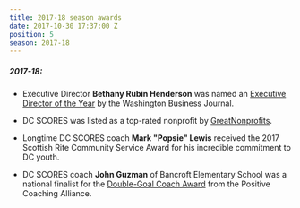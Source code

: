 ```yaml
---
title: 2017-18 season awards
date: 2017-10-30 17:37:00 Z
position: 5
season: 2017-18
---
```


##### **2017-18**:

* Executive Director **Bethany Rubin Henderson** was named an [Executive Director of the Year](http://bit.ly/HendersonWBJ) by the Washington Business Journal. 

* DC SCORES was listed as a top-rated nonprofit by [GreatNonprofits](http://greatnonprofits.org/org/dc-scores).

* Longtime DC SCORES coach **Mark "Popsie" Lewis** received the 2017 Scottish Rite Community Service Award for his incredible commitment to DC youth.

* DC SCORES coach **John Guzman** of Bancroft Elementary School was a national finalist for the [Double-Goal Coach Award](https://positivecoach.org/the-pca-blog/2018-double-goal-coach-award-national-finalists/) from the Positive Coaching Alliance.